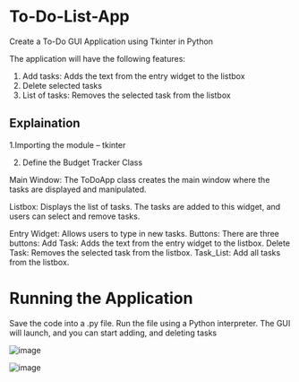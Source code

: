 # To-Do-List-App
Create a To-Do GUI Application using Tkinter in Python

The application will have the following features:
1. Add tasks: Adds the text from the entry widget to the listbox
2. Delete selected tasks
3. List of tasks:  Removes the selected task from the listbox

## Explaination
1.Importing the module – tkinter

2. Define the Budget Tracker Class

Main Window: The ToDoApp class creates the main window where the tasks are displayed and manipulated.

Listbox: Displays the list of tasks. The tasks are added to this widget, and users can select and remove tasks.

Entry Widget: Allows users to type in new tasks.
Buttons: There are three buttons:
Add Task: Adds the text from the entry widget to the listbox.
Delete Task: Removes the selected task from the listbox.
Task_List: Add all tasks from the listbox.

# Running the Application
Save the code into a .py file.
Run the file using a Python interpreter.
The GUI will launch, and you can start adding, and deleting tasks


![image](https://github.com/user-attachments/assets/4f8c1c2b-c01b-4eed-b02a-85fb34893729)


![image](https://github.com/user-attachments/assets/ed50c9f1-b401-4843-8797-9273aa1ee359)

